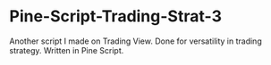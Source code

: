 # Pine-Script-Trading-Strat-3
Another script I made on Trading View. Done for versatility in trading strategy. Written in Pine Script.
